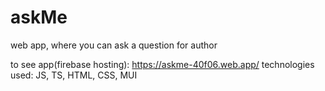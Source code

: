 # askMe
web app, where you can ask a question for author

to see app(firebase hosting): https://askme-40f06.web.app/
technologies used: JS, TS, HTML, CSS, MUI
